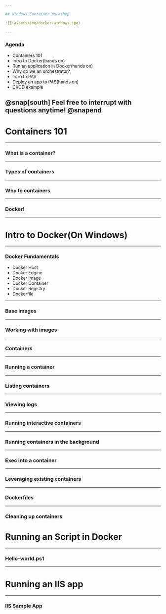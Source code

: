 ```yaml
---

## Windows Container Workshop

![](assets/img/docker-windows.jpg)

---
```


### Agenda

* Containers 101
* Intro to Docker(hands on)
* Run an application in Docker(hands on)
* Why do we an orchestrator?
* Intro to PAS
* Deploy an app to PAS(hands on)
* CI/CD example

@snap[south]
Feel free to interrupt with questions anytime!
@snapend
---
# Containers 101
---
### What is a container?
---
### Types of containers
---
### Why to containers
---
### Docker!
---
# Intro to Docker(On Windows)
---
### Docker Fundamentals

* Docker Host
* Docker Engine
* Docker Image
* Docker Container
* Docker Registry
* Dockerfile

---
### Base images
---
### Working with images
---
### Containers
--- 
### Running a container
---
### Listing containers
---
### Viewing logs
---
### Running interactive containers 
---
### Running containers in the background 
---
### Exec into a container
---
### Leveraging existing containers
---
### Dockerfiles
---
### Cleaning up containers

# Running an Script in Docker
---
### Hello-world.ps1
---
# Running an IIS app
---
### IIS Sample App


